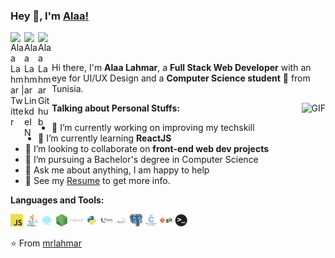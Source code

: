 ### Hey 👋, I'm [Alaa!](https://mrlahmar.github.io) 

<a href="https://twitter.com/mrlahmar">
  <img align="left" alt="Alaa Lahmar | Twitter" width="22px" src="https://cdn.jsdelivr.net/npm/simple-icons@v3/icons/twitter.svg" />
</a>
<a href="https://www.linkedin.com/in/alaa-lahmar/">
  <img align="left" alt="Alaa Lahmar LinkdeIN" width="22px" src="https://cdn.jsdelivr.net/npm/simple-icons@v3/icons/linkedin.svg" />
</a>
<a href="https://github.com/mrlahmar">
  <img align="left" alt="Alaa Lahmar Github" width="22px" src="https://cdn.jsdelivr.net/npm/simple-icons@v3/icons/github.svg" />
</a>


<br />
<br />

Hi there, I'm **Alaa Lahmar**, a **Full Stack Web Developer** with an eye for UI/UX Design and a **Computer Science student** 🚀 from Tunisia.

  <img align="right" alt="GIF" src="https://media.giphy.com/media/ZVik7pBtu9dNS/giphy.gif" />

**Talking about Personal Stuffs:**

- 🔭 I’m currently working on improving my techskill
- 🌱 I’m currently learning <strong>ReactJS</strong>
- 👯 I’m looking to collaborate on <strong>front-end web dev projects</strong>
- 💼 I’m pursuing a Bachelor's degree in Computer Science
- 💬 Ask me about anything, I am happy to help
- 📝 See my [Resume](https://drive.google.com/file/d/1NyIIeDBeyWlO_WsfPWWnuL7xZy_FnuJn/view?usp=sharing) to get more info.

**Languages and Tools:**  

<code><img height="20" src="https://raw.githubusercontent.com/github/explore/80688e429a7d4ef2fca1e82350fe8e3517d3494d/topics/javascript/javascript.png"></code>
<code><img height="20" src="https://raw.githubusercontent.com/github/explore/80688e429a7d4ef2fca1e82350fe8e3517d3494d/topics/java/java.png"></code>
<code><img height="20" src="https://raw.githubusercontent.com/github/explore/80688e429a7d4ef2fca1e82350fe8e3517d3494d/topics/react/react.png"></code>
<code><img height="20" src="https://raw.githubusercontent.com/github/explore/80688e429a7d4ef2fca1e82350fe8e3517d3494d/topics/nodejs/nodejs.png"></code>
<code><img height="20" src="https://raw.githubusercontent.com/github/explore/80688e429a7d4ef2fca1e82350fe8e3517d3494d/topics/express/express.png"></code>
<code><img height="20" src="https://raw.githubusercontent.com/github/explore/80688e429a7d4ef2fca1e82350fe8e3517d3494d/topics/python/python.png"></code>
<code><img height="20" src="https://raw.githubusercontent.com/github/explore/80688e429a7d4ef2fca1e82350fe8e3517d3494d/topics/flask/flask.png"></code>
<code><img height="20" src="https://raw.githubusercontent.com/github/explore/80688e429a7d4ef2fca1e82350fe8e3517d3494d/topics/mysql/mysql.png"></code>
<code><img height="20" src="https://raw.githubusercontent.com/github/explore/80688e429a7d4ef2fca1e82350fe8e3517d3494d/topics/postgresql/postgresql.png"></code>
<code><img height="20" src="https://raw.githubusercontent.com/github/explore/80688e429a7d4ef2fca1e82350fe8e3517d3494d/topics/c/c.png"></code>
<code><img height="20" src="https://raw.githubusercontent.com/github/explore/80688e429a7d4ef2fca1e82350fe8e3517d3494d/topics/git/git.png"></code>
<code><img height="20" src="https://raw.githubusercontent.com/github/explore/80688e429a7d4ef2fca1e82350fe8e3517d3494d/topics/terminal/terminal.png"></code>

⭐️ From [mrlahmar](https://github.com/mrlahmar)
